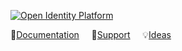 [![Open Identity Platform](https://www.openidentityplatform.org/assets/img/oip-star.png?ver3)](https://github.com/OpenIdentityPlatform)

<nobr>📄[Documentation](https://doc.openidentityplatform.org/)</nobr> &nbsp;&nbsp;&nbsp; <nobr>💪[Support](https://github.com/OpenIdentityPlatform/.github/wiki/Approved-Vendor-List)</nobr>  &nbsp;&nbsp;&nbsp;  <nobr>💡[Ideas](https://github.com/orgs/OpenIdentityPlatform/discussions/5)</nobr>
